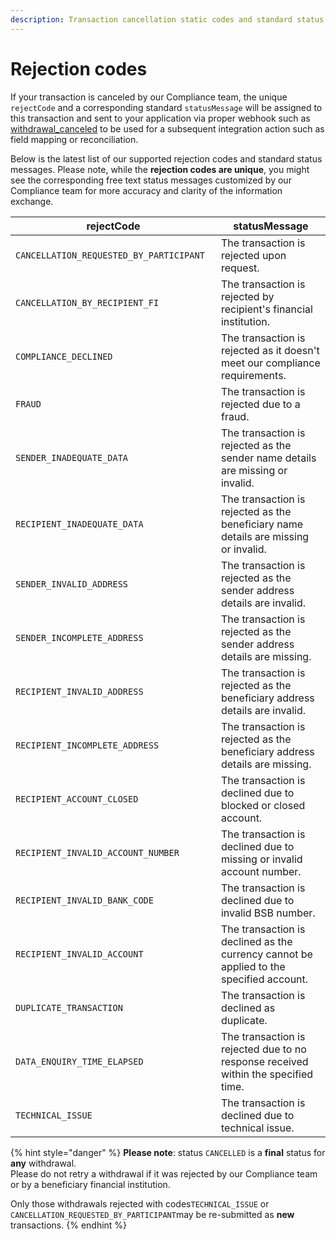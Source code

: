 ```yaml
---
description: Transaction cancellation static codes and standard status messages
---
```


# Rejection codes

If your transaction is canceled by our Compliance team, the unique `rejectCode` and a corresponding standard `statusMessage` will be assigned to this transaction and sent to your application via proper webhook such as [withdrawal\_canceled](https://developer.flash-payments.com/webhooks#withdrawal\_cancelled) to be used for a subsequent integration action such as field mapping or reconciliation.&#x20;

Below is the latest list of our supported rejection codes and standard status messages. Please note, while the **rejection codes are unique**, you might see the corresponding free text status messages customized by our Compliance team for more accuracy and clarity of the information exchange.&#x20;

<table><thead><tr><th width="441">rejectCode</th><th width="648">statusMessage</th></tr></thead><tbody><tr><td><code>CANCELLATION_REQUESTED_BY_PARTICIPANT</code></td><td>The transaction is rejected upon request.</td></tr><tr><td><code>CANCELLATION_BY_RECIPIENT_FI</code></td><td>The transaction is rejected by recipient's financial institution.</td></tr><tr><td><code>COMPLIANCE_DECLINED</code></td><td>The transaction is rejected as it doesn't meet our compliance requirements.</td></tr><tr><td><code>FRAUD</code></td><td>The transaction is rejected due to a fraud.</td></tr><tr><td><code>SENDER_INADEQUATE_DATA</code></td><td>The transaction is rejected as the sender name details are missing or invalid.</td></tr><tr><td><code>RECIPIENT_INADEQUATE_DATA</code></td><td>The transaction is rejected as the beneficiary name details are missing or invalid.</td></tr><tr><td><code>SENDER_INVALID_ADDRESS</code></td><td>The transaction is rejected as the sender address details are invalid.</td></tr><tr><td><code>SENDER_INCOMPLETE_ADDRESS</code></td><td>The transaction is rejected as the sender address details are missing.</td></tr><tr><td><code>RECIPIENT_INVALID_ADDRESS</code></td><td>The transaction is rejected as the beneficiary address details are invalid.</td></tr><tr><td><code>RECIPIENT_INCOMPLETE_ADDRESS</code></td><td>The transaction is rejected as the beneficiary address details are missing.</td></tr><tr><td><code>RECIPIENT_ACCOUNT_CLOSED</code></td><td>The transaction is declined due to blocked or closed account.</td></tr><tr><td><code>RECIPIENT_INVALID_ACCOUNT_NUMBER</code></td><td>The transaction is declined due to missing or invalid account number.</td></tr><tr><td><code>RECIPIENT_INVALID_BANK_CODE</code></td><td>The transaction is declined due to invalid BSB number.</td></tr><tr><td><code>RECIPIENT_INVALID_ACCOUNT</code></td><td>The transaction is declined as the currency cannot be applied to the specified account.</td></tr><tr><td><code>DUPLICATE_TRANSACTION</code></td><td>The transaction is declined as duplicate.</td></tr><tr><td><code>DATA_ENQUIRY_TIME_ELAPSED</code></td><td>The transaction is rejected due to no response received within the specified time.</td></tr><tr><td><code>TECHNICAL_ISSUE</code></td><td>The transaction is declined due to technical issue.</td></tr></tbody></table>

{% hint style="danger" %}
**Please note**: status `CANCELLED` is a **final** status for **any** withdrawal. \
Please do not retry a withdrawal if it was rejected by our Compliance team or by a beneficiary financial institution.

Only those withdrawals rejected with codes`TECHNICAL_ISSUE` or `CANCELLATION_REQUESTED_BY_PARTICIPANT`may be re-submitted as **new** transactions.
{% endhint %}
